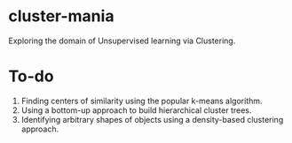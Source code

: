 # cluster-mania
Exploring the domain of Unsupervised learning via Clustering.

# To-do
1. Finding centers of similarity using the popular k-means algorithm.
2. Using a bottom-up approach to build hierarchical cluster trees.
3. Identifying arbitrary shapes of objects using a density-based clustering approach.